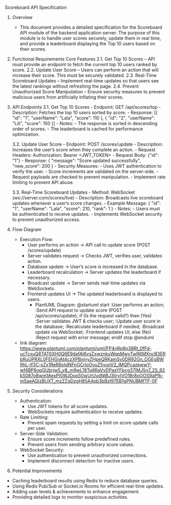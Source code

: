Scoreboard API Specification

1. Overview
    - This document provides a detailed specification for the Scoreboard API module of the backend application server. The purpose of this module is to handle user scores securely, update them in real time, and provide a leaderboard displaying the Top 10 users based on their scores.

2. Functional Requirements
   Core Features
       2.1. Get Top 10 Scores
          – API must provide an endpoint to fetch the current top 10 users ranked by score.
       2.2. Update User Score
          – Users can perform an action that will increase their score. This must be securely validated.
       2.3. Real-Time Scoreboard Updates
          – Implement real-time updates so that users see the latest rankings without refreshing the page.
       2.4. Prevent Unauthorized Score Manipulation
          – Ensure security measures to prevent malicious users from artificially inflating their scores.

3. API Endpoints
   3.1. Get Top 10 Scores
       - Endpoint: GET /api/scores/top
       - Description: Fetches the top 10 users sorted by score.
       - Response: [{ "id": "1", "userName": "Lala", "score": 110 }, { "id": "2", "userName": "Lili", "score": 150 }]
       - Notes:
            - The response is sorted in descending order of scores.
            - The leaderboard is cached for performance optimization.

   3.2. Update User Score
       - Endpoint: POST /scores/update
       - Description: Increases the user’s score when they complete an action.
       - Request Headers: Authorization: Bearer <JWT_TOKEN>
       - Request Body: {"id": "1"}
       - Response: { "message": "Score updated successfully", "new_score": 200 }
       - Security Measures:
            - Uses JWT authentication to verify the user.
            - Score increments are validated on the server-side.
            - Request payloads are checked to prevent manipulation.
            - Implement rate limiting to prevent API abuse. 

   3.3. Real-Time Scoreboard Updates
       - Method: WebSocket (ws://server.com/scores/live)
       - Description: Broadcasts live scoreboard updates whenever a user’s score changes.
       - Example Message: { "id": "1", "userName": "Lala", "score": 210, "rank": 1 }
       - Notes:
            - Users must be authenticated to receive updates.
            - Implements WebSocket security to prevent unauthorized access.

4. Flow Diagram
   - Execution Flow:
     - User performs an action → API call to update score (POST /scores/update)
     - Server validates request → Checks JWT, verifies user, validates action.
     - Database update → User’s score is increased in the database.
     - Leaderboard recalculation → Server updates the leaderboard if necessary.
     - Broadcast update → Server sends real-time updates via WebSockets.
     - Frontend updates UI → The updated leaderboard is displayed to users.
       - PlantUML Diagram:
            @startuml
             start
             :User performs an action;
             :Send API request to update score (POST /api/scores/update);
             if (Is the request valid?) then (Yes)
                :Server validates JWT & checks user;
                :Update user score in the database;
                :Recalculate leaderboard if needed;
                :Broadcast update via WebSocket;
                :Frontend updates UI;
             else (No)
                :Reject request with error message;
             endif
             stop
            @enduml
    - link diagram: https://www.plantuml.com/plantuml/uml/FP4nRp8n38Rt_0fFd-ucTcxuQ8TAT6XH0Q6E9dafAI6vsZxwznkuWqpMwyTwR6MXncB3ERbRuUPRXL0FEHGvAt4czXPBxjnyZHpeQRKamSy0DR92Gn_OGEgBW9hL-tf3C-xZx1ReR6otdNFnGCrIoOvuZ5yunV2_lMQPcazewwY-wf4BP6opGUbrjw5_v8_m9wL18Tq8RaVvDPasYFbcg37lMJ5n7_2S_92kS087oBwm1AexPI0WJDop50wUrUvdNIBJ3ljryIVO1Br8oOOS9aPfk-mSaeAQjzBUXT_mzZZqDzgH85A4pb3bBzI97EB1gPNUBMfTF-0F
5. Security Considerations
   - Authentication:
     - Use JWT tokens for all score updates.
     - WebSockets require authentication to receive updates.
   - Rate Limiting:
     - Prevent spam requests by setting a limit on score update calls per user.
   - Server-Side Validation:
     - Ensure score increments follow predefined rules.
     - Prevent users from sending arbitrary score values.
   - WebSocket Security:
     - Use authentication to prevent unauthorized connections.
     - Implement disconnect detection for inactive users.
     
6.  Potential Improvements
   - Caching leaderboard results using Redis to reduce database queries.
   - Using Redis Pub/Sub or Socket.io Rooms for efficient real-time updates.
   - Adding user levels & achievements to enhance engagement.
   - Providing detailed logs to monitor suspicious activities.